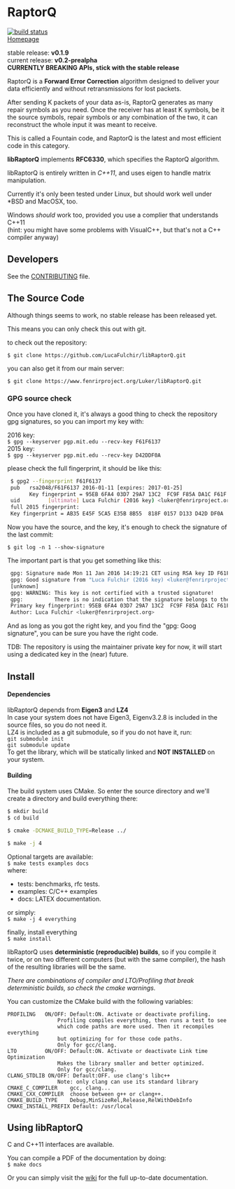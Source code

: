 # RaptorQ #


[![build status](https://www.fenrirproject.org/Luker/libRaptorQ/badges/master/build.svg)](https://www.fenrirproject.org/Luker/libRaptorQ/commits/master)  
[Homepage](https://www.fenrirproject.org/Luker/libRaptorQ/wikis/home)

stable  release: **v0.1.9**  
current release: **v0.2-prealpha**  
**CURRENTLY BREAKING APIs, stick with the stable release**

RaptorQ is a **Forward Error Correction** algorithm designed to deliver your data
efficiently and without retransmissions for lost packets.

After sending K packets of your data as-is, RaptorQ generates as many repair
symbols as you need. Once the receiver has at least K symbols, be it the source
symbols, repair symbols or any combination of the two, it can reconstruct the
whole input it was meant to receive.

This is called a Fountain code, and RaptorQ is the latest and most efficient
code in this category.


**libRaptorQ** implements **RFC6330**, which specifies the RaptorQ algorithm.  

libRaptorQ is entirely written in *C++11*, and uses eigen to handle matrix
manipulation.


Currently it's only been tested under Linux, but should work well under
*BSD and MacOSX, too.

Windows _should_ work too, provided you use a complier that understands C++11  
(hint: you might have some problems with VisualC++, but that's not a C++
compiler anyway)


## Developers ##

See the [CONTRIBUTING](CONTRIBUTING.md) file.

## The Source Code ##

Although things seems to work, no stable release has been released yet.

This means you can only check this out with git.

to check out the repository:

``$ git clone https://github.com/LucaFulchir/libRaptorQ.git``

you can also get it from our main server:

``$ git clone https://www.fenrirproject.org/Luker/libRaptorQ.git``


### GPG source check ###

Once you have cloned it, it's always a good thing to check the repository gpg
signatures, so you can import my key with:

2016 key:  
``$ gpg --keyserver pgp.mit.edu --recv-key F61F6137``  
2015 key:  
``$ gpg --keyserver pgp.mit.edu --recv-key D42DDF0A``  

please check the full fingerprint, it should be like this:

```bash
 $ gpg2 --fingerprint F61F6137
 pub   rsa2048/F61F6137 2016-01-11 [expires: 2017-01-25]
       Key fingerprint = 95EB 6FA4 03D7 29A7 13C2  FC9F F85A DA1C F61F 6137
 uid         [ultimate] Luca Fulchir (2016 key) <luker@fenrirproject.org>
 full 2015 fingerprint:
 Key fingerprint = AB35 E45F 5CA5 E35B 8B55  818F 0157 D133 D42D DF0A
```

Now you have the source, and the key, it's enough to check the signature of the
last commit:

``$ git log -n 1 --show-signature``

The important part is that you get something like this:

```bash
 gpg: Signature made Mon 11 Jan 2016 14:19:21 CET using RSA key ID F61F6137
 gpg: Good signature from "Luca Fulchir (2016 key) <luker@fenrirproject.org>"
 [unknown]
 gpg: WARNING: This key is not certified with a trusted signature!
 gpg:          There is no indication that the signature belongs to the owner.
 Primary key fingerprint: 95EB 6FA4 03D7 29A7 13C2  FC9F F85A DA1C F61F 6137
 Author: Luca Fulchir <luker@fenrirproject.org>
```

And as long as you got the right key, and you find the "gpg: Goog signature",
you can be sure you have the right code.

TDB: The repository is using the maintainer private key for now,
it will start using a dedicated key in the (near) future.


## Install ##

#### Dependencies ####

libRaptorQ depends from **Eigen3** and **LZ4**  
In case your system does not have Eigen3, Eigenv3.2.8 is included
in the source files, so you do not need it.  
LZ4 is included as a git submodule, so if you do not have it, run:  
```git submodule init```  
```git submodule update```  
To get the library, which will be statically linked and **NOT INSTALLED**
on your system.

#### Building ####

The build system uses CMake. So enter the source directory and we'll create a
directory and build everything there:

```bash
$ mkdir build
$ cd build

$ cmake -DCMAKE_BUILD_TYPE=Release ../

$ make -j 4
```

Optional targets are available:  
``$ make tests examples docs``  
where:  
* tests: benchmarks, rfc tests.
* examples: C/C++ examples
* docs: LATEX documentation.

or simply:  
``$ make -j 4 everything``

finally, install everything  
``$ make install``

libRaptorQ uses **deterministic (reproducible) builds**,
so if you compile it twice, or on two different computers
(but with the same compiler), the hash of the resulting
libraries will be the same.

_There are combinations of compiler and LTO/Profiling that
break deterministic builds, so check the cmake warnings._

You can customize the CMake build with the following variables:

```
PROFILING	ON/OFF: Default:ON. Activate or deactivate profiling.
				Profiling compiles everything, then runs a test to see
				which code paths are more used. Then it recompiles everything
				but optimizing for for those code paths.
				Only for gcc/clang.
LTO			ON/OFF: Default:ON. Activate or deactivate Link time Optimization
				Makes the library smaller and better optimized.
				Only for gcc/clang.
CLANG_STDLIB ON/OFF: Default:OFF. use clang's libc++
				Note: only clang can use its standard library
CMAKE_C_COMPILER	gcc, clang...
CMAKE_CXX_COMPILER	choose between g++ or clang++.
CMAKE_BUILD_TYPE	Debug,MinSizeRel,Release,RelWithDebInfo
CMAKE_INSTALL_PREFIX Default: /usr/local
```

## Using libRaptorQ ##

C and C++11 interfaces are available.

You can compile a PDF of the documentation by doing:  
``$ make docs``

Or you can simply visit the [wiki](https://www.fenrirproject.org/Luker/libRaptorQ/wikis/libRaptorQ.pdf)
for the full up-to-date documentation.



